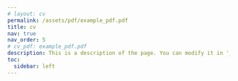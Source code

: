 ```yaml
---
# layout: cv
permalink: /assets/pdf/example_pdf.pdf
title: cv
nav: true
nav_order: 5
# cv_pdf: example_pdf.pdf
description: This is a description of the page. You can modify it in '_pages/cv.md'. You can also change or remove the top pdf download button.
toc:
  sidebar: left
---
```

